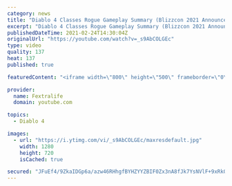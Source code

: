 ```yaml
---
category: news
title: "Diablo 4 Classes Rogue Gameplay Summary (Blizzcon 2021 Announcement)"
excerpt: "Diablo 4 Classes Rogue Gameplay Summary (Blizzcon 2021 Announcement). Everything about the Rogue Class that was announced during Blizzconlive 2021 ..."
publishedDateTime: 2021-02-24T14:30:04Z
originalUrl: "https://youtube.com/watch?v=_s9AbCOLGEc"
type: video
quality: 137
heat: 137
published: true

featuredContent: "<iframe width=\"800\" height=\"500\" frameborder=\"0\" src=\"https://www.youtube.com/embed/_s9AbCOLGEc\" allow=\"accelerometer; autoplay; encrypted-media; gyroscope; picture-in-picture\" allowfullscreen></iframe>"

provider:
  name: Fextralife
  domain: youtube.com

topics:
  - Diablo 4

images:
  - url: "https://i.ytimg.com/vi/_s9AbCOLGEc/maxresdefault.jpg"
    width: 1280
    height: 720
    isCached: true

secured: "JFuEf4/9ZkaIDGp6a/azw46RHhgfBYHZYYZBIF0Zx3nA8fJk7YsNVlF+9xRkQIAi4te0K37DNWPvEJa+pfjqnmqq5vtnounD9Hx6l4ked2nhnZqOJYft6wC4L3/QUy+TUrcoJpcwlQoJGY5xjue5bzLkUcP/kTDTf57o9RjLWRwC0kDf6q3GjQd4psaHWRGe3ozf13iO00TTT4bvxRN2sTE6HoOuXP1pn5gsxXOk0drBe6SctScHdzFZji8tj1vKgGma07DI8LcXoFVMs+Bu19RKSr2McR+OeS87OQy+M9U9vj3axnBYF/9KZNkMnBcqKFpy424OWbzJWi55h6bkY+dqo7r1HhxmP7hQQY+DoTT7+4CMdXhd38/vxCGuZU8Z7zrnelT5jVri+acmTUdOQWrXl4UjZ6pa+UrmMZUBEXGNX3tgFrAegtM8hvyZh9vy;ER9aOLi7YFhLoO4X5KIJxw=="
---
```


